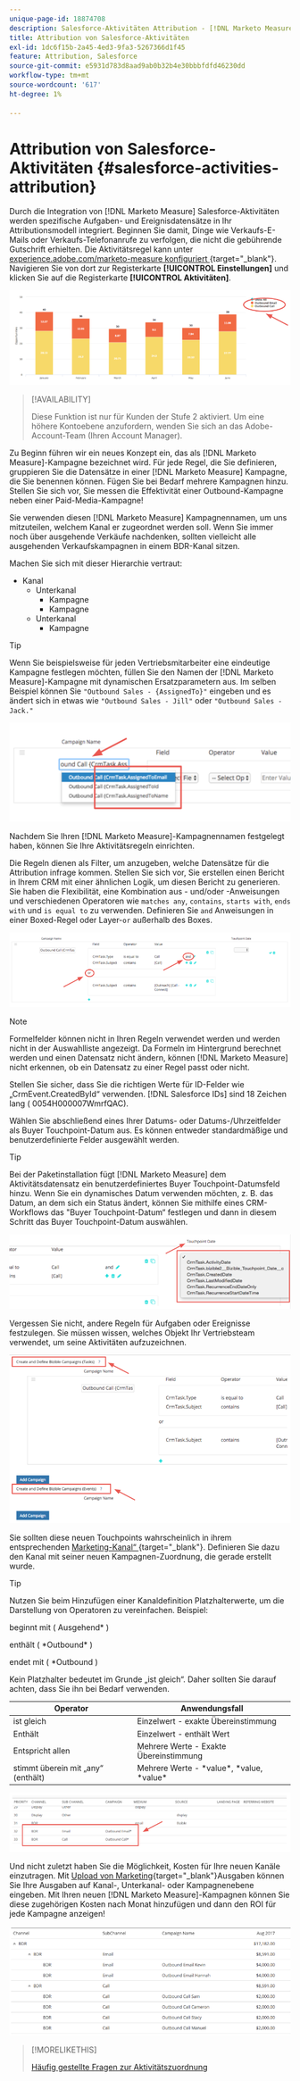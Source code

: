 ```yaml
---
unique-page-id: 18874708
description: Salesforce-Aktivitäten Attribution - [!DNL Marketo Measure]
title: Attribution von Salesforce-Aktivitäten
exl-id: 1dc6f15b-2a45-4ed3-9fa3-5267366d1f45
feature: Attribution, Salesforce
source-git-commit: e5931d783d8aad9ab0b32b4e30bbbfdfd46230dd
workflow-type: tm+mt
source-wordcount: '617'
ht-degree: 1%

---
```


# Attribution von Salesforce-Aktivitäten {#salesforce-activities-attribution}

Durch die Integration von [!DNL Marketo Measure] Salesforce-Aktivitäten werden spezifische Aufgaben- und Ereignisdatensätze in Ihr Attributionsmodell integriert. Beginnen Sie damit, Dinge wie Verkaufs-E-Mails oder Verkaufs-Telefonanrufe zu verfolgen, die nicht die gebührende Gutschrift erhielten. Die Aktivitätsregel kann unter [experience.adobe.com/marketo-measure konfiguriert ](https://experience.adobe.com/marketo-measure){target="_blank"}. Navigieren Sie von dort zur Registerkarte **[!UICONTROL Einstellungen]** und klicken Sie auf die Registerkarte **[!UICONTROL Aktivitäten]**.

![](assets/1.png)

>[!AVAILABILITY]
>
>Diese Funktion ist nur für Kunden der Stufe 2 aktiviert. Um eine höhere Kontoebene anzufordern, wenden Sie sich an das Adobe-Account-Team (Ihren Account Manager).

Zu Beginn führen wir ein neues Konzept ein, das als [!DNL Marketo Measure]-Kampagne bezeichnet wird. Für jede Regel, die Sie definieren, gruppieren Sie die Datensätze in einer [!DNL Marketo Measure] Kampagne, die Sie benennen können. Fügen Sie bei Bedarf mehrere Kampagnen hinzu. Stellen Sie sich vor, Sie messen die Effektivität einer Outbound-Kampagne neben einer Paid-Media-Kampagne!

Sie verwenden diesen [!DNL Marketo Measure] Kampagnennamen, um uns mitzuteilen, welchem Kanal er zugeordnet werden soll. Wenn Sie immer noch über ausgehende Verkäufe nachdenken, sollten vielleicht alle ausgehenden Verkaufskampagnen in einem BDR-Kanal sitzen.

Machen Sie sich mit dieser Hierarchie vertraut:

* Kanal
   * Unterkanal
      * Kampagne
      * Kampagne
   * Unterkanal
      * Kampagne

>[!TIP]
>
>Wenn Sie beispielsweise für jeden Vertriebsmitarbeiter eine eindeutige Kampagne festlegen möchten, füllen Sie den Namen der [!DNL Marketo Measure]-Kampagne mit dynamischen Ersatzparametern aus. Im selben Beispiel können Sie `"Outbound Sales - {AssignedTo}"` eingeben und es ändert sich in etwas wie `"Outbound Sales - Jill"` oder `"Outbound Sales - Jack."`

![](assets/2.png)

Nachdem Sie Ihren [!DNL Marketo Measure]-Kampagnennamen festgelegt haben, können Sie Ihre Aktivitätsregeln einrichten.

Die Regeln dienen als Filter, um anzugeben, welche Datensätze für die Attribution infrage kommen. Stellen Sie sich vor, Sie erstellen einen Bericht in Ihrem CRM mit einer ähnlichen Logik, um diesen Bericht zu generieren. Sie haben die Flexibilität, eine Kombination aus - und/oder -Anweisungen und verschiedenen Operatoren wie `matches any`, `contains`, `starts with`, `ends with` und `is equal to` zu verwenden. Definieren Sie `and` Anweisungen in einer Boxed-Regel oder Layer-`or` außerhalb des Boxes.

![](assets/3.png)

>[!NOTE]
>
>Formelfelder können nicht in Ihren Regeln verwendet werden und werden nicht in der Auswahlliste angezeigt. Da Formeln im Hintergrund berechnet werden und einen Datensatz nicht ändern, können [!DNL Marketo Measure] nicht erkennen, ob ein Datensatz zu einer Regel passt oder nicht.
>
>Stellen Sie sicher, dass Sie die richtigen Werte für ID-Felder wie „CrmEvent.CreatedById“ verwenden. [!DNL Salesforce IDs] sind 18 Zeichen lang ( 0054H000007WmrfQAC).

Wählen Sie abschließend eines Ihrer Datums- oder Datums-/Uhrzeitfelder als Buyer Touchpoint-Datum aus. Es können entweder standardmäßige und benutzerdefinierte Felder ausgewählt werden.

>[!TIP]
>
>Bei der Paketinstallation fügt [!DNL Marketo Measure] dem Aktivitätsdatensatz ein benutzerdefiniertes Buyer Touchpoint-Datumsfeld hinzu. Wenn Sie ein dynamisches Datum verwenden möchten, z. B. das Datum, an dem sich ein Status ändert, können Sie mithilfe eines CRM-Workflows das &quot;Buyer Touchpoint-Datum“ festlegen und dann in diesem Schritt das Buyer Touchpoint-Datum auswählen.

![](assets/4.png)

Vergessen Sie nicht, andere Regeln für Aufgaben oder Ereignisse festzulegen. Sie müssen wissen, welches Objekt Ihr Vertriebsteam verwendet, um seine Aktivitäten aufzuzeichnen.

![](assets/5.png)

Sie sollten diese neuen Touchpoints wahrscheinlich in ihrem entsprechenden [Marketing-Kanal“ ](https://experience.adobe.com/#/marketo-measure/MyAccount/Business?busView=false&amp;id=10#/!/MyAccount/Business/Account.Settings.SettingsHome?tab=channels.Online%20channels){target="_blank"}. Definieren Sie dazu den Kanal mit seiner neuen Kampagnen-Zuordnung, die gerade erstellt wurde.

>[!TIP]
>
>Nutzen Sie beim Hinzufügen einer Kanaldefinition Platzhalterwerte, um die Darstellung von Operatoren zu vereinfachen. Beispiel:
>
>beginnt mit ( Ausgehend&#42; )
>
>enthält ( &#42;Outbound&#42; )
>
>endet mit ( &#42;Outbound )
>
>Kein Platzhalter bedeutet im Grunde „ist gleich“. Daher sollten Sie darauf achten, dass Sie ihn bei Bedarf verwenden.

| **Operator** | **Anwendungsfall** |
|---|---|
| ist gleich | Einzelwert - exakte Übereinstimmung |
| Enthält | Einzelwert - enthält Wert |
| Entspricht allen | Mehrere Werte - Exakte Übereinstimmung |
| stimmt überein mit „any“ (enthält) | Mehrere Werte - &#42;value&#42;, &#42;value, &#42;value&#42; |

![](assets/6.png)

Und nicht zuletzt haben Sie die Möglichkeit, Kosten für Ihre neuen Kanäle einzutragen. Mit [ Upload von Marketing](https://experience.adobe.com/#/marketo-measure/MyAccount/Business?busView=false&amp;id=10#/!/MyAccount/Business/Account.Settings.SettingsHome?tab=Reporting.Marketing%20Spend){target="_blank"}Ausgaben können Sie Ihre Ausgaben auf Kanal-, Unterkanal- oder Kampagnenebene eingeben. Mit Ihren neuen [!DNL Marketo Measure]-Kampagnen können Sie diese zugehörigen Kosten nach Monat hinzufügen und dann den ROI für jede Kampagne anzeigen!

![](assets/7.png)

>[!MORELIKETHIS]
>
>[Häufig gestellte Fragen zur Aktivitätszuordnung](/help/advanced-marketo-measure-features/activities-attribution/activities-attribution-faq.md)
